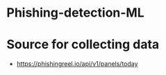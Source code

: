 # Phishing-detection-ML

# Source for collecting data
- https://phishingreel.io/api/v1/panels/today
